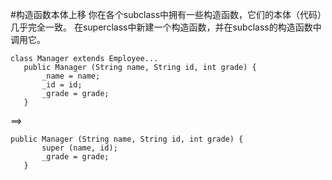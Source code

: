 #构造函数本体上移
你在各个subclass中拥有一些构造函数，它们的本体（代码）几乎完全一致。
在superclass中新建一个构造函数，并在subclass的构造函数中调用它。
```angular2html
class Manager extends Employee...
   public Manager (String name, String id, int grade) {
       _name = name;
       _id = id;
       _grade = grade;
   }
```
==>
```angular2html
public Manager (String name, String id, int grade) {
       super (name, id);
       _grade = grade;
   }
```